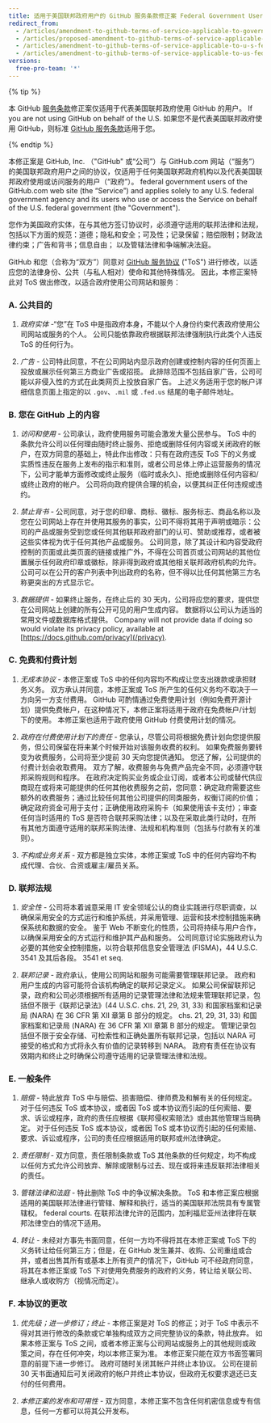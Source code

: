 ```yaml
---
title: 适用于美国联邦政府用户的 GitHub 服务条款修正案 Federal Government Users
redirect_from:
  - /articles/amendment-to-github-terms-of-service-applicable-to-government-users/
  - /articles/proposed-amendment-to-github-terms-of-service-applicable-to-u-s-federal-government-users/
  - /articles/amendment-to-github-terms-of-service-applicable-to-u-s-federal-government-users
  - /articles/amendment-to-github-terms-of-service-applicable-to-us-federal-government-users
versions:
  free-pro-team: '*'
---
```


{% tip %}

本 GitHub [服务条款](/articles/github-terms-of-service)修正案仅适用于代表美国联邦政府使用 GitHub 的用户。 If you are not using GitHub on behalf of the U.S. 如果您不是代表美国联邦政府使用 GitHub，则标准 [GitHub 服务条款](/articles/github-terms-of-service)适用于您。

{% endtip %}

本修正案是 GitHub, Inc. （"GitHub" 或“公司”）与 GitHub.com 网站（“服务”）的美国联邦政府用户之间的协议，仅适用于任何美国联邦政府机构以及代表美国联邦政府使用或访问服务的用户（“政府”）。 federal government users of the GitHub.com web site (the “Service”) and applies solely to any U.S. federal government agency and its users who use or access the Service on behalf of the U.S. federal government (the "Government").

您作为美国政府实体，在与其他方签订协议时，必须遵守适用的联邦法律和法规，包括以下方面的规范：道德；隐私和安全；可及性；记录保留；赔偿限制；财政法律约束；广告和背书；信息自由； 以及管辖法律和争端解决法庭。

GitHub 和您（合称为“双方”）同意对 [GitHub 服务协议](/articles/github-terms-of-service) ("ToS") 进行修改，以适应您的法律身份、公共（与私人相对）使命和其他特殊情况。 因此，本修正案特此对 ToS 做出修改，以适合政府使用公司网站和服务：

### A. 公共目的

1. *政府实体* -“您”在 ToS 中是指政府本身，不能以个人身份约束代表政府使用公司网站或服务的个人。 公司只能依靠政府根据联邦法律强制执行此类个人违反 ToS 的任何行为。

2. *广告* - 公司特此同意，不在公司网站内显示政府创建或控制内容的任何页面上投放或展示任何第三方商业广告或招揽。 此排除范围不包括自家广告，公司可能以非侵入性的方式在此类网页上投放自家广告。 上述义务适用于您的帐户详细信息页面上指定的以 `.gov`、`.mil` 或 `.fed.us` 结尾的电子邮件地址。

### B. 您在 GitHub 上的内容

1. *访问和使用* - 公司承认，政府使用服务可能会激发大量公民参与。 ToS 中的条款允许公司以任何理由随时终止服务、拒绝或删除任何内容或关闭政府的帐户，在双方同意的基础上，特此作出修改：只有在政府违反 ToS 下的义务或实质性违反在服务上发布的指示和准则，或者公司总体上停止运营服务的情况下，公司才能单方面修改或终止服务（临时或永久)、拒绝或删除任何内容和/或终止政府的帐户。 公司将向政府提供合理的机会，以便其纠正任何违规或违约。

2. *禁止背书* - 公司同意，对于您的印章、商标、徽标、服务标志、商品名称以及您在公司网站上存在并使用其服务的事实，公司不得将其用于声明或暗示：公司的产品或服务受到您或任何其他联邦政府部门的认可、赞助或推荐，或者被这些实体视为优于任何其他产品或服务。 公司同意，除了其设计和内容受政府控制的页面或此类页面的链接或推广外，不得在公司首页或公司网站的其他位置展示任何政府印章或徽标，除非得到政府或其他相关联邦政府机构的允许。 公司可以在公开的客户列表中列出政府的名称，但不得以比任何其他第三方名称更突出的方式显示它。

3. *数据提供* - 如果终止服务，在终止后的 30 天内，公司将应您的要求，提供您在公司网站上创建的所有公开可见的用户生成内容。 数据将以公司认为适当的常用文件或数据库格式提供。 Company will not provide data if doing so would violate its privacy policy, available at [https://docs.github.com/privacy](/privacy).

### C. 免费和付费计划

1. *无成本协议* - 本修正案或 ToS 中的任何内容均不构成让您支出拨款或承担财务义务。 双方承认并同意，本修正案或 ToS 所产生的任何义务均不取决于一方向另一方支付费用。 GitHub 可酌情通过免费使用计划（例如免费开源计划）提供免费帐户，在这种情况下，本修正案将适用于政府在免费帐户/计划下的使用。 本修正案也适用于政府使用 GitHub 付费使用计划的情况。

2. *政府在付费使用计划下的责任* - 您承认，尽管公司将根据免费计划向您提供服务，但公司保留在将来某个时候开始对该服务收费的权利。 如果免费服务要转变为收费服务，公司将至少提前 30 天向您提供通知。 您还了解，公司提供的付费计划会收取费用。 双方了解，收费服务与免费产品完全不同，必须遵守联邦采购规则和程序。 在政府决定购买业务或企业订阅，或者本公司或替代供应商现在或将来可能提供的任何其他收费服务之前，您同意：确定政府需要这些额外的收费服务；通过比较任何其他公司提供的同类服务，权衡订阅的价值；确定政府资金可用于支付；正确使用政府采购卡（如果使用该卡支付）；审查任何当时适用的 ToS 是否符合联邦采购法律；以及在采取此类行动时，在所有其他方面遵守适用的联邦采购法律、法规和机构准则（包括与付款有关的准则）。

3. *不构成业务关系* - 双方都是独立实体，本修正案或 ToS 中的任何内容均不构成代理、合伙、合资或雇主/雇员关系。

### D. 联邦法规

1. *安全性* - 公司将本着诚意采用 IT 安全领域公认的商业实践进行尽职调查，以确保采用安全的方式运行和维护系统，并采用管理、运营和技术控制措施来确保系统和数据的安全。 鉴于 Web 不断变化的性质，公司将持续与用户合作，以确保采用安全的方式运行和维护其产品和服务。 公司同意讨论实施政府认为必要的其他安全控制措施，以符合联邦信息安全管理法 (FISMA)，44 U.S.C. 3541 及其后各段。 3541 et seq.

2. *联邦记录* - 政府承认，使用公司网站和服务可能需要管理联邦记录。 政府和用户生成的内容可能符合该机构确定的联邦记录定义。 如果公司保留联邦记录，政府和公司必须根据所有适用的记录管理法律和法规来管理联邦记录，包括但不限于《联邦记录法》(44 U.S.C. chs. 21, 29, 31, 33) 和国家档案和记录局 (NARA) 在 36 CFR 第 XII 章第 B 部分的规定。 chs. 21, 29, 31, 33) 和国家档案和记录局 (NARA) 在 36 CFR 第 XII 章第 B 部分的规定。 管理记录包括但不限于安全存储、可检索性和正确处置所有联邦记录，包括以 NARA 可接受的格式和方式将永久有价值的记录转移到 NARA。 政府有责任在协议有效期内和终止之时确保公司遵守适用的记录管理法律和法规。

### E. 一般条件

1. *赔偿* - 特此放弃 ToS 中与赔偿、损害赔偿、律师费及和解有关的任何规定。 对于任何违反 ToS 或本协议，或者因 ToS 或本协议而引起的任何索赔、要求、诉讼或程序，政府的责任应根据《联邦侵权索赔法》或由其他管理当局确定。 对于任何违反 ToS 或本协议，或者因 ToS 或本协议而引起的任何索赔、要求、诉讼或程序，公司的责任应根据适用的联邦或州法律确定。

2. *责任限制* - 双方同意，责任限制条款或 ToS 其他条款的任何规定，均不构成以任何方式允许公司放弃、解除或限制与过去、现在或将来违反联邦法律相关的责任。

3. *管辖法律和法庭* - 特此删除 ToS 中的争议解决条款。 ToS 和本修正案应根据适用的美国联邦法律进行管辖、解释和执行，适当的美国联邦法院具有专属管辖权。 federal courts. 在联邦法律允许的范围内，加利福尼亚州法律将在联邦法律空白的情况下适用。

4. *转让* - 未经对方事先书面同意，任何一方均不得将其在本修正案或 ToS 下的义务转让给任何第三方；但是，在 GitHub 发生兼并、收购、公司重组或合并，或者出售其所有或基本上所有资产的情况下，GitHub 可不经政府同意，将其在本修正案或 ToS 下对使用免费服务的政府的义务，转让给关联公司、继承人或收购方（视情况而定）。

### F. 本协议的更改

1. *优先级；进一步修订；终止* - 本修正案是对 ToS 的修正；对于 ToS 中表示不得对其进行修改的条款或它单独构成双方之间完整协议的条款，特此放弃。 如果本修正案与 ToS 之间，或者本修正案与公司网站或服务上的其他规则或政策之间，存在任何冲突，均以本修正案为准。 本修正案只能在双方书面签署同意的前提下进一步修订。 政府可随时关闭其帐户并终止本协议。 公司在提前 30 天书面通知后可关闭政府的帐户并终止本协议，但政府无权要求退还已支付的任何费用。

2. *本修正案的发布和可用性* - 双方同意，本修正案不包含任何机密信息或专有信息，任何一方都可以将其公开发布。
